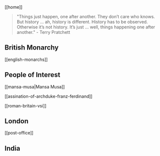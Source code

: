 [[home]]

> "Things just happen, one after another. They don’t care who knows. But history … ah, history is different. History has to be observed. Otherwise it’s not history. It’s just … well, things happening one after another." - Terry Pratchett

## British Monarchy

[[english-monarchs]]

## People of Interest

[[mansa-musa|Mansa Musa]]

[[assination-of-archduke-franz-ferdinand]]

[[roman-britain-vsi]]

## London

[[post-office]]

## India
